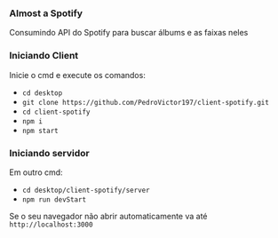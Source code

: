 ### Almost a Spotify 
Consumindo API do Spotify para buscar álbums e as faixas neles

### Iniciando Client
Inicie o cmd e execute os comandos:
- `cd desktop`
- `git clone https://github.com/PedroVictor197/client-spotify.git`
- `cd client-spotify`
- `npm i`
- `npm start`
### Iniciando servidor
Em outro cmd:
- `cd desktop/client-spotify/server`
- `npm run devStart`

Se o seu navegador não abrir automaticamente va até `http://localhost:3000`

